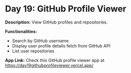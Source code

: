 # Day 19: GitHub Profile Viewer

**Description:** View GitHub profiles and repositories.

**Functionalities:**

- Search by GitHub username
- Display user profile details fetch from GitHub API
- List user repositories

**App Link:** Check this GitHub profile viewer app at https://day19githubprofileviewer.vercel.app/

